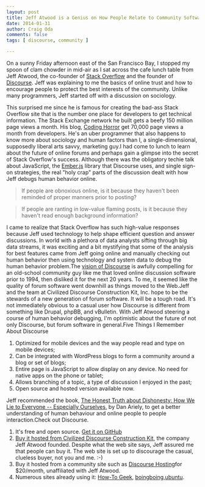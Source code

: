 ```yaml
---
layout: post
title: Jeff Atwood is a Genius on How People Relate to Community Software
date: 2014-01-31
author: Craig Oda
comments: false
tags: [ discourse, community ]

---
```


On a sunny Friday afternoon east of the San Francisco Bay, I stopped my spoon of clam chowder in mid-air as I sat
across the cafe lunch table from Jeff Atwood, the co-founder of <a href="http://stackoverflow.com/" target="_blank">Stack
Overflow</a> and the founder of <a href="http://www.discourse.org/" target="_blank">Discourse</a>. Jeff was
explaining to me the basics of online trust and how to encourage people to protect the best interests of the
community. Unlike many programmers, Jeff started off with a discussion on sociology.

This surprised me
since he is famous for creating the bad-ass Stack Overflow site that is the number one place for developers to get
technical information. The Stack Exchange network he built gets a beefy 150 million page views a month. His
blog, <a href="http://www.codinghorror.com/blog/" target="_blank">Coding Horror</a> get 70,000 page views a month from
developers. He's an uber programmer that also happens to know more about sociology and human factors than I, a
single-dimensional, supposedly liberal arts savvy, marketing guy.I had come to lunch to learn about the
future of online forums and perhaps gain a glimpse into the secret of Stack Overflow's success. Although there
was the obligatory techie talk about JavaScript, the <a href="http://emberjs.com/">Ember.js</a> library that Discourse
uses, and single sign-on strategies, the real "holy crap" parts of the discussion dealt with how Jeff debugs human
behavior online.


<blockquote class="tr_bq">If people are obnoxious online, is it because they haven't been reminded of proper manners
prior to posting?
</blockquote>
<blockquote class="tr_bq">If people are ranting in low-value flaming posts, is it because they haven't read enough
background information?
</blockquote>

I came to realize that Stack Overflow has such high-value responses because Jeff used technology to help shape
efficient question and answer discussions. In world with a plethora of data analysts sifting through big
data streams, it was exciting and a bit mystifying that some of the analysis for best features came from Jeff going
online and manually checking out human behavior then using technology and system data to debug the human behavior
problem.The <a href="http://www.discourse.org/about/">vision of Discourse</a> is awfully compelling for an
old-school community guy like me that loved online discussion software prior to 1994, then disliked it for the next 20
years. To me, it seemed like the quality of forum software went downhill as things moved to the Web.Jeff
and the team at Civilized Discourse Construction Kit, Inc. hope to be the stewards of a new generation of forum
software. It will be a tough road. It's not immediately obvious to a casual user how Discourse is
different from something like Drupal, phpBB, and vBulletin. With Jeff Atwood steering a course of human
behavior debugging, I'm optimistic about the future of not only Discourse, but forum software in general.Five
Things I Remember About Discourse


<ol>
<li>Optimized for mobile devices and the way people read and type on mobile devices;</li>
<li>Can be integrated with WordPress blogs to form a community around a blog or set of blogs;</li>
<li>Entire page is JavaScript to allow display on any device. No need for native apps on the phone or
  tablet;
</li>
<li>Allows branching of a topic, a type of discussion I enjoyed in the past;</li>
<li>Open source and hosted version available now.</li>
</ol>

<div></div>
Jeff recommended the book, <a
    href="http://www.amazon.com/Honest-Truth-About-Dishonesty-Everyone-Especially/dp/0062183613">The Honest Truth
about Dishonesty: How We Lie to Everyone -- Especially Ourselves</a>, by Dan Ariely, to get a better understanding of
human behaviour and online people to people interaction.Check out Discourse.
<ol>
<li>It's free and open source. <a href="https://github.com/discourse/discourse" target="_blank">Get it on
  GitHub</a></li>
<li><a href="http://www.discourse.org/buy/" target="_blank">Buy it hosted from Civilized Discourse Construction
  Kit</a>, the company Jeff Atwood founded. Despite what the web site says, Jeff assured me that people can
  buy it. The web site is set up to discourage the casual, clueless buyer, not you and me. :-)
</li>
<li>Buy it hosted from a community site such as <a href="https://www.discoursehosting.com/" target="_blank">Discourse
  Hosting</a>for $20/month, unaffiliated with Jeff Atwood.
</li>
<li>Numerous sites already using it: <a href="http://discuss.howtogeek.com/" target="_blank">How-To Geek</a>, <a
        href="http://bbs.boingboing.net/" target="_blank">boingboing</a>,<a
        href="http://discourse.ubuntu.com/" target="_blank">ubuntu</a>.</li>
</ol>



